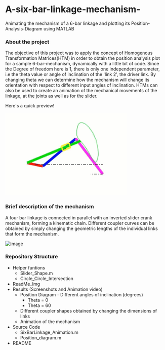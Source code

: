 # A-six-bar-linkage-mechanism-
Animating the mechanism of a 6-bar linkage and plotting its Position-Analysis-Diagram using MATLAB

### About the project
The objective of this project was to apply the concept of Homogenous Transformation Matrices(HTM) in order to obtain the position analysis plot for a sample 6-bar-mechanism, dynamically with a little bit of code. Since the Degree of freedom here is 1, there is only one independent parameter, i.e the theta value or angle of inclination of the 'link 2', the driver link. By changing theta we can determine how the mechanism will change its orientation with respect to different input angles of inclination. HTMs can also be used to create an animation of the mechanical movements of the linkage, at the joints as well as for the slider. 

Here's a quick preview!


![](ReadMe_Img/Animation.GIF)


### Brief description of the mechanism
A four bar linkage is connected in parallel with an inverted slider crank mechanism, forming a kinematic chain. Different coupler curves can be obtained by simply changing the geometric lengths of the individual links that form the mechanism.

![image](https://user-images.githubusercontent.com/60460452/90776526-d4abc000-e317-11ea-8d03-4a5f71e1ce11.png)


### Repository Structure
* Helper funtions
  * Slider_Shape.m 
  * Circle_Circle_Intersection
* ReadMe_Img
* Results (Screenshots and Animation video)
  * Position Diagram - Different angles of inclination (degrees)
    * Theta = 0
    * Theta = 60
  * Different coupler shapes obtained by changing the dimensions of links
  * Animation of the mechanism
* Source Code
  * SixBarLinkage_Animation.m
  * Position_diagram.m
* README
